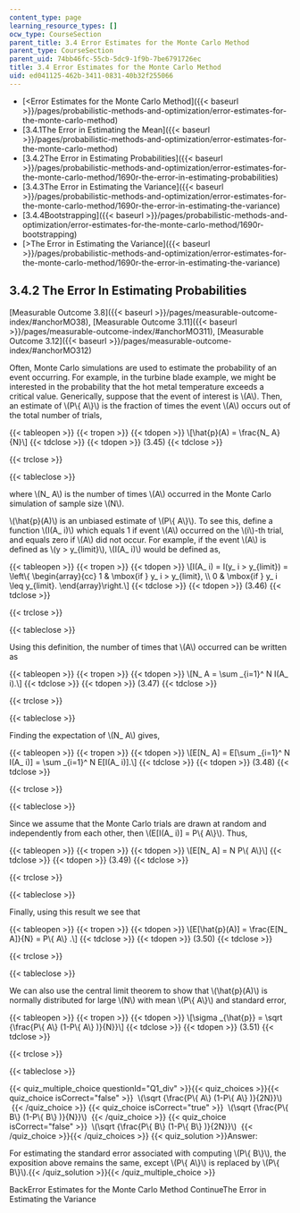 ```yaml
---
content_type: page
learning_resource_types: []
ocw_type: CourseSection
parent_title: 3.4 Error Estimates for the Monte Carlo Method
parent_type: CourseSection
parent_uid: 74bb46fc-55cb-5dc9-1f9b-7be6791726ec
title: 3.4 Error Estimates for the Monte Carlo Method
uid: ed041125-462b-3411-0831-40b32f255066
---
```


*   [\<Error Estimates for the Monte Carlo Method]({{< baseurl >}}/pages/probabilistic-methods-and-optimization/error-estimates-for-the-monte-carlo-method)
*   [3.4.1The Error in Estimating the Mean]({{< baseurl >}}/pages/probabilistic-methods-and-optimization/error-estimates-for-the-monte-carlo-method)
*   [3.4.2The Error in Estimating Probabilities]({{< baseurl >}}/pages/probabilistic-methods-and-optimization/error-estimates-for-the-monte-carlo-method/1690r-the-error-in-estimating-probabilities)
*   [3.4.3The Error in Estimating the Variance]({{< baseurl >}}/pages/probabilistic-methods-and-optimization/error-estimates-for-the-monte-carlo-method/1690r-the-error-in-estimating-the-variance)
*   [3.4.4Bootstrapping]({{< baseurl >}}/pages/probabilistic-methods-and-optimization/error-estimates-for-the-monte-carlo-method/1690r-bootstrapping)
*   [\>The Error in Estimating the Variance]({{< baseurl >}}/pages/probabilistic-methods-and-optimization/error-estimates-for-the-monte-carlo-method/1690r-the-error-in-estimating-the-variance)

3.4.2 The Error In Estimating Probabilities
-------------------------------------------

[Measurable Outcome 3.8]({{< baseurl >}}/pages/measurable-outcome-index/#anchorMO38), [Measurable Outcome 3.11]({{< baseurl >}}/pages/measurable-outcome-index/#anchorMO311), [Measurable Outcome 3.12]({{< baseurl >}}/pages/measurable-outcome-index/#anchorMO312)

Often, Monte Carlo simulations are used to estimate the probability of an event occurring. For example, in the turbine blade example, we might be interested in the probability that the hot metal temperature exceeds a critical value. Generically, suppose that the event of interest is \\(A\\). Then, an estimate of \\(P\\{ A\\}\\) is the fraction of times the event \\(A\\) occurs out of the total number of trials,

{{< tableopen >}}
{{< tropen >}}
{{< tdopen >}}
\\\[\\hat{p}(A) = \\frac{N\_ A}{N}\\\]
{{< tdclose >}}
{{< tdopen >}}
(3.45)
{{< tdclose >}}

{{< trclose >}}

{{< tableclose >}}

where \\(N\_ A\\) is the number of times \\(A\\) occurred in the Monte Carlo simulation of sample size \\(N\\).

\\(\\hat{p}(A)\\) is an unbiased estimate of \\(P\\{ A\\}\\). To see this, define a function \\(I(A\_ i)\\) which equals 1 if event \\(A\\) occurred on the \\(i\\)-th trial, and equals zero if \\(A\\) did not occur. For example, if the event \\(A\\) is defined as \\(y > y\_{limit}\\), \\(I(A\_ i)\\) would be defined as,

{{< tableopen >}}
{{< tropen >}}
{{< tdopen >}}
\\\[I(A\_ i) = I(y\_ i > y\_{limit}) = \\left\\{ \\begin{array}{cc} 1 & \\mbox{if } y\_ i > y\_{limit}, \\\\ 0 & \\mbox{if } y\_ i \\leq y\_{limit}. \\end{array}\\right.\\\]
{{< tdclose >}}
{{< tdopen >}}
(3.46)
{{< tdclose >}}

{{< trclose >}}

{{< tableclose >}}

Using this definition, the number of times that \\(A\\) occurred can be written as

{{< tableopen >}}
{{< tropen >}}
{{< tdopen >}}
\\\[N\_ A = \\sum \_{i=1}^ N I(A\_ i).\\\]
{{< tdclose >}}
{{< tdopen >}}
(3.47)
{{< tdclose >}}

{{< trclose >}}

{{< tableclose >}}

Finding the expectation of \\(N\_ A\\) gives,

{{< tableopen >}}
{{< tropen >}}
{{< tdopen >}}
\\\[E\[N\_ A\] = E\[\\sum \_{i=1}^ N I(A\_ i)\] = \\sum \_{i=1}^ N E\[I(A\_ i)\].\\\]
{{< tdclose >}}
{{< tdopen >}}
(3.48)
{{< tdclose >}}

{{< trclose >}}

{{< tableclose >}}

Since we assume that the Monte Carlo trials are drawn at random and independently from each other, then \\(E\[I(A\_ i)\] = P\\{ A\\}\\). Thus,

{{< tableopen >}}
{{< tropen >}}
{{< tdopen >}}
\\\[E\[N\_ A\] = N P\\{ A\\}\\\]
{{< tdclose >}}
{{< tdopen >}}
(3.49)
{{< tdclose >}}

{{< trclose >}}

{{< tableclose >}}

Finally, using this result we see that

{{< tableopen >}}
{{< tropen >}}
{{< tdopen >}}
\\\[E\[\\hat{p}(A)\] = \\frac{E\[N\_ A\]}{N} = P\\{ A\\} .\\\]
{{< tdclose >}}
{{< tdopen >}}
(3.50)
{{< tdclose >}}

{{< trclose >}}

{{< tableclose >}}

We can also use the central limit theorem to show that \\(\\hat{p}(A)\\) is normally distributed for large \\(N\\) with mean \\(P\\{ A\\}\\) and standard error,

{{< tableopen >}}
{{< tropen >}}
{{< tdopen >}}
\\\[\\sigma \_{\\hat{p}} = \\sqrt {\\frac{P\\{ A\\} (1-P\\{ A\\} )}{N}}\\\]
{{< tdclose >}}
{{< tdopen >}}
(3.51)
{{< tdclose >}}

{{< trclose >}}

{{< tableclose >}}

{{< quiz_multiple_choice questionId="Q1_div" >}}{{< quiz_choices >}}{{< quiz_choice isCorrect="false" >}}&nbsp; \\(\\sqrt {\\frac{P\\{ A\\} (1-P\\{ A\\} )}{2N}}\\) &nbsp;{{< /quiz_choice >}}
{{< quiz_choice isCorrect="true" >}}&nbsp; \\(\\sqrt {\\frac{P\\{ B\\} (1-P\\{ B\\} )}{N}}\\) &nbsp;{{< /quiz_choice >}}
{{< quiz_choice isCorrect="false" >}}&nbsp; \\(\\sqrt {\\frac{P\\{ B\\} (1-P\\{ B\\} )}{2N}}\\) &nbsp;{{< /quiz_choice >}}{{< /quiz_choices >}}
{{< quiz_solution >}}Answer:

For estimating the standard error associated with computing \\(P\\{ B\\}\\), the exposition above remains the same, except \\(P\\{ A\\}\\) is replaced by \\(P\\{ B\\}\\).{{< /quiz_solution >}}{{< /quiz_multiple_choice >}}

BackError Estimates for the Monte Carlo Method ContinueThe Error in Estimating the Variance